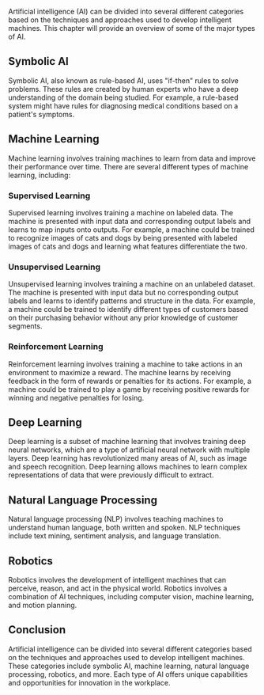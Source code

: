
Artificial intelligence (AI) can be divided into several different categories based on the techniques and approaches used to develop intelligent machines. This chapter will provide an overview of some of the major types of AI.

Symbolic AI
-----------

Symbolic AI, also known as rule-based AI, uses "if-then" rules to solve problems. These rules are created by human experts who have a deep understanding of the domain being studied. For example, a rule-based system might have rules for diagnosing medical conditions based on a patient's symptoms.

Machine Learning
----------------

Machine learning involves training machines to learn from data and improve their performance over time. There are several different types of machine learning, including:

### Supervised Learning

Supervised learning involves training a machine on labeled data. The machine is presented with input data and corresponding output labels and learns to map inputs onto outputs. For example, a machine could be trained to recognize images of cats and dogs by being presented with labeled images of cats and dogs and learning what features differentiate the two.

### Unsupervised Learning

Unsupervised learning involves training a machine on an unlabeled dataset. The machine is presented with input data but no corresponding output labels and learns to identify patterns and structure in the data. For example, a machine could be trained to identify different types of customers based on their purchasing behavior without any prior knowledge of customer segments.

### Reinforcement Learning

Reinforcement learning involves training a machine to take actions in an environment to maximize a reward. The machine learns by receiving feedback in the form of rewards or penalties for its actions. For example, a machine could be trained to play a game by receiving positive rewards for winning and negative penalties for losing.

Deep Learning
-------------

Deep learning is a subset of machine learning that involves training deep neural networks, which are a type of artificial neural network with multiple layers. Deep learning has revolutionized many areas of AI, such as image and speech recognition. Deep learning allows machines to learn complex representations of data that were previously difficult to extract.

Natural Language Processing
---------------------------

Natural language processing (NLP) involves teaching machines to understand human language, both written and spoken. NLP techniques include text mining, sentiment analysis, and language translation.

Robotics
--------

Robotics involves the development of intelligent machines that can perceive, reason, and act in the physical world. Robotics involves a combination of AI techniques, including computer vision, machine learning, and motion planning.

Conclusion
----------

Artificial intelligence can be divided into several different categories based on the techniques and approaches used to develop intelligent machines. These categories include symbolic AI, machine learning, natural language processing, robotics, and more. Each type of AI offers unique capabilities and opportunities for innovation in the workplace.
